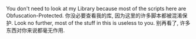 You don't need to look at my Library because most of the scripts here are Obfuscation-Protected.
你没必要查看我的库, 因为这里的许多脚本都被混淆保护.
Look no further, most of the stuff in this is useless to you.
别再看了, 许多东西对你来说都毫无作用.
